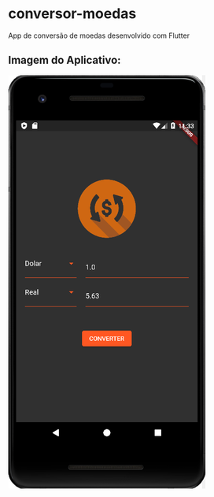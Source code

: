 # conversor-moedas
App de conversão de moedas desenvolvido com Flutter

## Imagem do Aplicativo:

![Conversor de Moedas](assets/images/projeto.png)

